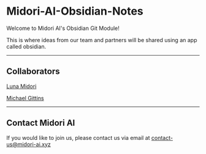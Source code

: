 # Midori-AI-Obsidian-Notes

  

Welcome to Midori AI's Obsidian Git Module!

This is where ideas from our team and partners will be shared using an app called obsidian.

  

---

## Collaborators

[Luna Midori](https://github.com/lunamidori5)

[Michael Gittins](https://github.com/Drumheld)

  

---

## Contact Midori AI

  

If you would like to join us, please contact us via email at contact-us@midori-ai.xyz